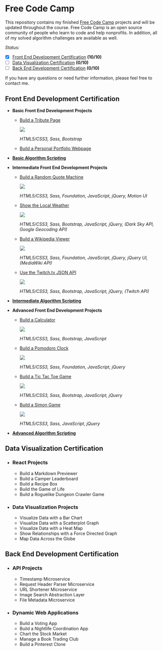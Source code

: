 # Free Code Camp

This repository contains my finished [Free Code Camp](https://www.freecodecamp.com) projects and will be updated throughout the course. Free Code Camp is an open source community of people who learn to code and help nonprofits. In addition, all of my solved algorithm challenges are available as well.

*Status:*
- [x] [Front End Development Certification](https://github.com/bomholt/freecodecamp#front-end-development-certification) **(10/10)**
- [ ] [Data Visualization Certification](https://github.com/bomholt/freecodecamp#data-visualization-certification) **(0/10)**
- [ ] [Back End Development Certification](https://github.com/bomholt/freecodecamp#back-end-development-certification) **(0/10)**

If you have any questions or need further information, please feel free to contact me.

## Front End Development Certification

* **Basic Front End Development Projects**
    * [Build a Tribute Page](https://michaelbomholt.com/freecodecamp/basic_front_end_development_projects/tribute_page/)

        [![](https://rawgit.com/bomholt/freecodecamp/master/basic_front_end_development_projects/_assets/img/tribute_page.jpg)](https://michaelbomholt.com/freecodecamp/basic_front_end_development_projects/tribute_page/)

        *HTML5/CSS3, Sass, Bootstrap*

    * [Build a Personal Portfolio Webpage](https://michaelbomholt.com/freecodecamp/)

* **[Basic Algorithm Scripting](https://github.com/bomholt/freecodecamp/tree/master/basic_algorithm_scripting)**

* **Intermediate Front End Development Projects**
    * [Build a Random Quote Machine](https://michaelbomholt.com/freecodecamp/intermediate_front_end_development_projects/random_quote_machine/)

        [![](https://rawgit.com/bomholt/freecodecamp/master/intermediate_front_end_development_projects/_assets/img/random_quote_machine.jpg)](https://michaelbomholt.com/freecodecamp/intermediate_front_end_development_projects/random_quote_machine/)

        *HTML5/CSS3, Sass, Foundation, JavaScript, jQuery, Motion UI*

    * [Show the Local Weather](https://michaelbomholt.com/freecodecamp/intermediate_front_end_development_projects/local_weather/)

        [![](https://rawgit.com/bomholt/freecodecamp/master/intermediate_front_end_development_projects/_assets/img/local_weather.jpg)](https://michaelbomholt.com/freecodecamp/intermediate_front_end_development_projects/local_weather/)

        *HTML5/CSS3, Sass, Bootstrap, JavaScript, jQuery, (Dark Sky API, Google Geocoding API)*

    * [Build a Wikipedia Viewer](https://michaelbomholt.com/freecodecamp/intermediate_front_end_development_projects/wikipedia_viewer/)

        [![](https://rawgit.com/bomholt/freecodecamp/master/intermediate_front_end_development_projects/_assets/img/wikipedia_viewer.jpg)](https://michaelbomholt.com/freecodecamp/intermediate_front_end_development_projects/wikipedia_viewer/)

        *HTML5/CSS3, Sass, Foundation, JavaScript, jQuery, jQuery UI, (MediaWiki API)*

    * [Use the Twitch.tv JSON API](https://michaelbomholt.com/freecodecamp/intermediate_front_end_development_projects/twitch_status/)

        [![](https://rawgit.com/bomholt/freecodecamp/master/intermediate_front_end_development_projects/_assets/img/twitch_status.jpg)](https://michaelbomholt.com/freecodecamp/intermediate_front_end_development_projects/twitch_status/)

        *HTML5/CSS3, Sass, Bootstrap, JavaScript, jQuery, (Twitch API)*

* **[Intermediate Algorithm Scripting](https://github.com/bomholt/freecodecamp/tree/master/intermediate_algorithm_scripting)**

* **Advanced Front End Development Projects**
    * [Build a Calculator](https://michaelbomholt.com/freecodecamp/advanced_front_end_development_projects/js_calculator/)

        [![](https://rawgit.com/bomholt/freecodecamp/master/advanced_front_end_development_projects/_assets/img/js_calculator.jpg)](https://michaelbomholt.com/freecodecamp/advanced_front_end_development_projects/js_calculator/)

        *HTML5/CSS3, Sass, Bootstrap, JavaScript*

    * [Build a Pomodoro Clock](https://michaelbomholt.com/freecodecamp/advanced_front_end_development_projects/pomodoro_clock/)

        [![](https://rawgit.com/bomholt/freecodecamp/master/advanced_front_end_development_projects/_assets/img/pomodoro_clock.jpg)](https://michaelbomholt.com/freecodecamp/advanced_front_end_development_projects/pomodoro_clock/)

        *HTML5/CSS3, Sass, Foundation, JavaScript, jQuery*

    * [Build a Tic Tac Toe Game](https://michaelbomholt.com/freecodecamp/advanced_front_end_development_projects/tic_tac_toe/)

        [![](https://rawgit.com/bomholt/freecodecamp/master/advanced_front_end_development_projects/_assets/img/tic_tac_toe.jpg)](https://michaelbomholt.com/freecodecamp/advanced_front_end_development_projects/tic_tac_toe/)

        *HTML5/CSS3, Sass, Bootstrap, JavaScript, jQuery*

    * [Build a Simon Game](https://michaelbomholt.com/freecodecamp/advanced_front_end_development_projects/simon_game/)

        [![](https://rawgit.com/bomholt/freecodecamp/master/advanced_front_end_development_projects/_assets/img/simon_game.jpg)](https://michaelbomholt.com/freecodecamp/advanced_front_end_development_projects/simon_game/)

        *HTML5/CSS3, Sass, JavaScript, jQuery*

* **[Advanced Algorithm Scripting](https://github.com/bomholt/freecodecamp/tree/master/advanced_algorithm_scripting)**

## Data Visualization Certification

* ### React Projects
    * Build a Markdown Previewer
    * Build a Camper Leaderboard
    * Build a Recipe Box
    * Build the Game of Life
    * Build a Roguelike Dungeon Crawler Game

* ### Data Visualization Projects
    * Visualize Data with a Bar Chart
    * Visualize Data with a Scatterplot Graph
    * Visualize Data with a Heat Map
    * Show Relationships with a Force Directed Graph
    * Map Data Across the Globe

## Back End Development Certification

* ### API Projects
    * Timestamp Microservice
    * Request Header Parser Microservice
    * URL Shortener Microservice
    * Image Search Abstraction Layer
    * File Metadata Microservice

* ### Dynamic Web Applications
    * Build a Voting App
    * Build a Nightlife Coordination App
    * Chart the Stock Market
    * Manage a Book Trading Club
    * Build a Pinterest Clone
